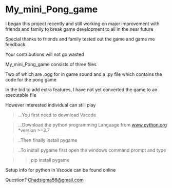 # My_mini_Pong_game

I began this project  recently and still working on major improvement with friends and family to break game development to all in the near future

Special thanks to friends and family tested out the game and game me feedback

Your contributions will not go wasted


My_mini_Pong_game consists of three files
 
 Two of which are .ogg for in game sound and a .py file which contains the code for the pong game
 
 In the bid to add extra features, I have not yet converted the game to an executable file
 
 However interested individual can still play
 
 
 >...You first need to download Vscode


>...Download the python programming Language from www.python.org *version >=3.7

>..Then finally install pygame

>..To install pygame first open the windows command prompt and type 

>>pip install pygame


Setup info for python in Vscode can be found online

Question? Chadsigma56@gmail.com
